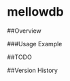 # mellowdb #

<!---
[![Build Status](https://travis-ci.org/msvens/mellowdb.svg?branch=master)](https://travis-ci.org/msvens/mellowdb)
[![Maven Central](https://img.shields.io/maven-central/v/org.mellowtech/mellowdb_2.12.svg)](https://maven-badges.herokuapp.com/maven-central/org.mellowtech/mellowdb_2.12)
--->

##Overview

###Usage Example

##TODO

##Version History





